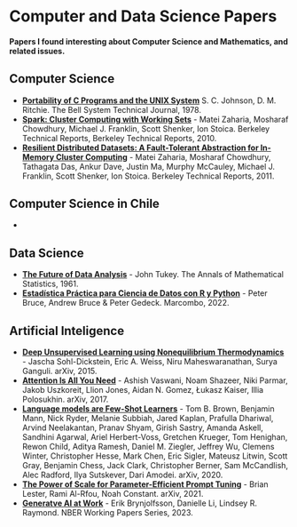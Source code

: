 # Computer and Data Science Papers

#### Papers I found interesting about Computer Science and Mathematics, and related issues.

## Computer Science
- **[Portability of C Programs and the UNIX System](papers/S_Johnson_D_Ritchie_Portability_of_C_Programs_and_the_UNIX_System.pdf)** S. C. Johnson, D. M. Ritchie. The Bell System Technical Journal, 1978.
- **[Spark: Cluster Computing with Working Sets](papers/Matei_Zaharia_et_al_Spark_Cluster_Computing_with_Working_Sets.pdf)** - Matei Zaharia, Mosharaf Chowdhury, Michael J. Franklin, Scott Shenker, Ion Stoica. Berkeley Technical Reports, Berkeley Technical Reports, 2010.
- **[Resilient Distributed Datasets: A Fault-Tolerant Abstraction for In-Memory Cluster Computing](papers/Matei_Zaharia_et_al_Resilient_Distributed_Datasets_A_Fault_Tolerant_Abstraction_for_In_Memory_Cluster_Computing.pdf)** - Matei Zaharia, Mosharaf Chowdhury, Tathagata Das, Ankur Dave, Justin Ma, Murphy McCauley, Michael J. Franklin, Scott Shenker, Ion Stoica. Berkeley Technical Reports, 2011.

## Computer Science in Chile
-

## Data Science
- **[The Future of Data Analysis](papers/John_Tukey_The_Future_of_Data_Analysis.pdf)** - John Tukey. The Annals of Mathematical Statistics, 1961.
- **[Estadística Práctica para Ciencia de Datos con R y Python](papers/Estadistica_Practica_para_Ciencia_de_Datos_con_R_y_Pyhon.pdf)** - Peter Bruce, Andrew Bruce & Peter Gedeck. Marcombo, 2022.

## Artificial Inteligence
- **[Deep Unsupervised Learning using Nonequilibrium Thermodynamics](papers/Jascha_Sohl_Dickstein_et_al_Deep_Unsupervised_Learning_using_Nonequilibrium_Thermodynamics.pdf)** - Jascha Sohl-Dickstein, Eric A. Weiss, Niru Maheswaranathan, Surya Ganguli. arXiv, 2015.
- **[Attention Is All You Need](papers/Ashish_Vaswani_et_al_Attention_Is_All_You_Need.pdf)** - Ashish Vaswani, Noam Shazeer, Niki Parmar, Jakob Uszkoreit, Llion Jones, Aidan N. Gomez, Łukasz Kaiser, Illia Polosukhin. arXiv, 2017.
- **[Language models are Few-Shot Learners](papers/Tom_Brown_et_al_Language_Models_are_Few_Shot_Learners.pdf)** - Tom B. Brown, Benjamin Mann, Nick Ryder, Melanie Subbiah, Jared Kaplan, Prafulla Dhariwal, Arvind Neelakantan, Pranav Shyam, Girish Sastry, Amanda Askell, Sandhini Agarwal, Ariel Herbert-Voss, Gretchen Krueger, Tom Henighan, Rewon Child, Aditya Ramesh, Daniel M. Ziegler, Jeffrey Wu, Clemens Winter, Christopher Hesse, Mark Chen, Eric Sigler, Mateusz Litwin, Scott Gray, Benjamin Chess, Jack Clark, Christopher Berner, Sam McCandlish, Alec Radford, Ilya Sutskever, Dari Amodei. arXiv, 2020.
- **[The Power of Scale for Parameter-Efficient Prompt Tuning](papers/Brian_Lester_et_al_The_Power_of_Scale_for_Parameter_Efficient_Prompt_Tuning.pdf)** - Brian Lester, Rami Al-Rfou, Noah Constant. arXiv, 2021.
- **[Generatve AI at Work](papers/Erik_Brynjolfsson_et_al_Generative_AI_at_Work.pdf)** - Erik Brynjolfsson, Danielle Li, Lindsey R. Raymond. NBER Working Papers Series, 2023.
